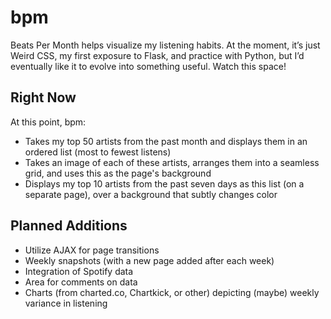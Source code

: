 bpm
===

Beats Per Month helps visualize my listening habits. At the moment, it’s just Weird CSS, my first exposure to Flask, and practice with Python, but I’d eventually like it to evolve into something useful. Watch this space!

## Right Now
At this point, bpm:
- Takes my top 50 artists from the past month and displays them in an ordered list (most to fewest listens)
- Takes an image of each of these artists, arranges them into a seamless grid, and uses this as the page's background
- Displays my top 10 artists from the past seven days as this list (on a separate page), over a background that subtly changes color

## Planned Additions
- Utilize AJAX for page transitions
- Weekly snapshots (with a new page added after each week)
- Integration of Spotify data
- Area for comments on data
- Charts (from charted.co, Chartkick, or other) depicting (maybe) weekly variance in listening
